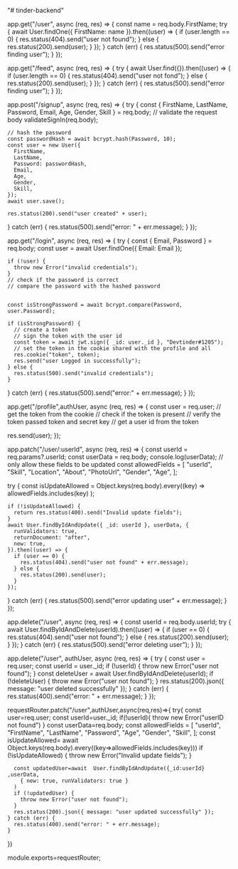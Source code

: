 "# tinder-backend" 

app.get("/user", async (req, res) => {
  const name = req.body.FirstName;
  try {
    await User.findOne({ FirstName: name }).then((user) => {
      if (user.length == 0) {
        res.status(404).send("user not found");
      } else {
        res.status(200).send(user);
      }
    });
  } catch (err) {
    res.status(500).send("error finding user");
  }
});

app.get("/feed", async (req, res) => {
  try {
    await User.find({}).then((user) => {
      if (user.length == 0) {
        res.status(404).send("user not fond");
      } else {
        res.status(200).send(user);
      }
    });
  } catch (err) {
    res.status(500).send("error finding user");
  }
});

app.post("/signup", async (req, res) => {
  try {
    const { FirstName, LastName, Password, Email, Age, Gender, Skill } =
      req.body;
    // validate the request body
    validateSignIn(req.body);

    // hash the password 
    const passwordHash = await bcrypt.hash(Password, 10);
    const user = new User({
      FirstName,
      LastName,
      Password: passwordHash, 
      Email,
      Age,
      Gender,
      Skill,
    });
    await user.save();

    res.status(200).send("user created" + user);
  } catch (err) {
    res.status(500).send("error: " + err.message);
  }
});

app.get("/login", async (req, res) => {
  try {
    const { Email, Password } = req.body;
    const user = await User.findOne({ Email: Email });

    if (!user) {
      throw new Error("invalid credentials");
    }
    // check if the password is correct
    // compare the password with the hashed password
   

    const isStrongPassword = await bcrypt.compare(Password, user.Password);

    if (isStrongPassword) {
      // create a token
      // sign the token with the user id
      const token = await jwt.sign({ _id: user._id }, "Devtinder#1205");
      // set the token in the cookie shared with the profile and all
      res.cookie("token", token);
      res.send("user Logged in successfully");
    } else {
      res.status(500).send("invalid credentials");
    }
  } catch (err) {
    res.status(500).send("error:" + err.message);
  }
});

app.get("/profile",authUser, async (req, res) => {
  const user = req.user;
  // get the token from the cookie
  // check if the token is present
  // verify the token  passed token and secret key
  // get a user id from the token

  res.send(user);
});

app.patch("/user/:userId", async (req, res) => {
  const userId = req.params?.userId;
  const userData = req.body;
  console.log(userData);
  // only allow these fields to be updated
  const allowedFields = [
    "userId",
    "Skill",
    "Location",
    "About",
    "PhotoUrl",
    "Gender",
    "Age",
  ];

  try {
    const isUpdateAllowed = Object.keys(req.body).every((key) =>
      allowedFields.includes(key)
    );
    
    if (!isUpdateAllowed) {
      return res.status(400).send("Invalid update fields");
    }
    await User.findByIdAndUpdate({ _id: userId }, userData, {
      runValidators: true,
      returnDocument: "after",
      new: true,
    }).then((user) => {
      if (user == 0) {
        res.status(404).send("user not found" + err.message);
      } else {
        res.status(200).send(user);
      }
    });
  } catch (err) {
    res.status(500).send("error updating user" + err.message);
  }
});

app.delete("/user", async (req, res) => {
  const userId = req.body.userId;
  try {
    await User.findByIdAndDelete(userId).then((user) => {
      if (user == 0) {
        res.status(404).send("user not found");
      } else {
        res.status(200).send(user);
      }
    });
  } catch (err) {
    res.status(500).send("error deleting user");
  }
});


app.delete("/user", authUser, async (req, res) => {
  try {
    const user = req.user;
    const userId = user._id;
    if (!userId) {
      throw new Error("user not found");
    }
    const deleteUser = await User.findByIdAndDelete(userId);
    if (!deleteUser) {
      throw new Error("user not found");
    }
    res.status(200).json({ message: "user deleted successfully" });
  } catch (err) {
    res.status(400).send("error: " + err.message);
  }
});



requestRouter.patch("/user",authUser,async(req,res)=>{
    try{
       const user=req.user;
       const userId=user._id;
       if(!userId){
        throw new Error("userID not found")
       }
       const userData=req.body;
       const allowedFields = [
        "userId",
        "FirstName",
        "LastName",
        "Password",
        "Age",
        "Gender",
        "Skill",
      ];
      const isUpdateAllowed= await Object.keys(req.body).every((key=>allowedFields.includes(key)))
      if (!isUpdateAllowed) {
        throw new Error("Invalid update fields");
      }

      const updatedUser=await  User.findByIdAndUpdate({_id:userId} ,userData,
        { new: true, runValidators: true }
      )
      if (!updatedUser) {
        throw new Error("user not found");
      }
      res.status(200).json({ message: "user updated successfully" });
    } catch (err) {
      res.status(400).send("error: " + err.message);
    }
})

module.exports=requestRouter;


